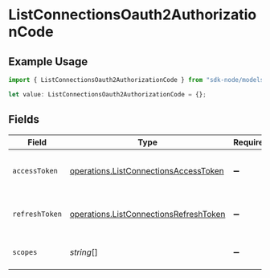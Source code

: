 # ListConnectionsOauth2AuthorizationCode

## Example Usage

```typescript
import { ListConnectionsOauth2AuthorizationCode } from "sdk-node/models/operations";

let value: ListConnectionsOauth2AuthorizationCode = {};
```

## Fields

| Field                                                                                            | Type                                                                                             | Required                                                                                         | Description                                                                                      |
| ------------------------------------------------------------------------------------------------ | ------------------------------------------------------------------------------------------------ | ------------------------------------------------------------------------------------------------ | ------------------------------------------------------------------------------------------------ |
| `accessToken`                                                                                    | [operations.ListConnectionsAccessToken](../../models/operations/listconnectionsaccesstoken.md)   | :heavy_minus_sign:                                                                               | The access token for the connection.                                                             |
| `refreshToken`                                                                                   | [operations.ListConnectionsRefreshToken](../../models/operations/listconnectionsrefreshtoken.md) | :heavy_minus_sign:                                                                               | The refresh token to use for the connection.                                                     |
| `scopes`                                                                                         | *string*[]                                                                                       | :heavy_minus_sign:                                                                               | The scopes for the tokens.                                                                       |